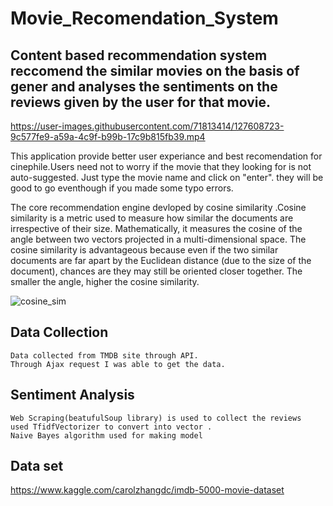 # Movie_Recomendation_System
## Content based recommendation system reccomend the similar movies on the basis of gener and analyses the sentiments on the reviews given by the user for that movie.

https://user-images.githubusercontent.com/71813414/127608723-9c577fe9-a59a-4c9f-b99b-17c9b815fb39.mp4

 This application provide better user experiance and best recomendation for cinephile.Users need not to  worry if the movie that they looking for is not auto-suggested. Just type the movie name and click on "enter". they will be good to go eventhough if you made some typo errors.

 The core recommendation engine devloped by cosine similarity .Cosine similarity is a metric used to measure how similar the documents are irrespective of their size. Mathematically, it measures the cosine of the angle between two vectors projected in a multi-dimensional space. The cosine similarity is advantageous because even if the two similar documents are far apart by the Euclidean distance (due to the size of the document), chances are they may still be oriented closer together. The smaller the angle, higher the cosine similarity.
 
![cosine_sim](https://user-images.githubusercontent.com/71813414/127610604-ae425b7c-4418-4f27-9718-7b6f0217e53b.png)

## Data Collection
    Data collected from TMDB site through API.
    Through Ajax request I was able to get the data.

## Sentiment Analysis
    Web Scraping(beatufulSoup library) is used to collect the reviews 
    used TfidfVectorizer to convert into vector . 
    Naive Bayes algorithm used for making model 
## Data set
   https://www.kaggle.com/carolzhangdc/imdb-5000-movie-dataset
 


